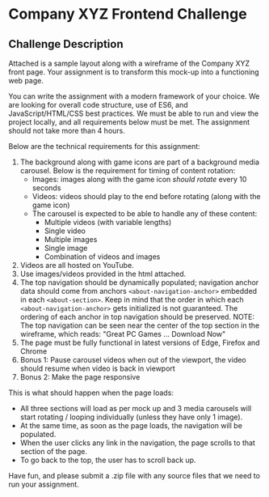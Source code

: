 # Company XYZ Frontend Challenge

## Challenge Description

Attached is a sample layout along with a wireframe of the Company XYZ front page. Your assignment is to transform this mock-up into a functioning web page.

You can write the assignment with a modern framework of your choice. We are looking for overall code structure, use of ES6, and JavaScript/HTML/CSS best practices. We must be able to run and view the project locally, and all requirements below must be met. The assignment should not take more than 4 hours.

Below are the technical requirements for this assignment:

1. The background along with game icons are part of a background media carousel. Below is the requirement for timing of content rotation:
    * Images: images along with the game icon *should rotate* every 10 seconds
    * Videos: videos should play to the end before rotating (along with the game icon)
    * The carousel is expected to be able to handle any of these content:
        * Multiple videos (with variable lengths)
        * Single video
        * Multiple images
        * Single image
        * Combination of videos and images
2. Videos are all hosted on YouTube.
3. Use images/videos provided in the html attached.
4. The top navigation should be dynamically populated; navigation anchor data should come from anchors `<about-navigation-anchor>` embedded in each `<about-section>`. Keep in mind that the order in which each `<about-navigation-anchor>` gets initialized is not guaranteed. The ordering of each anchor in top navigation should be preserved. NOTE: The top navigation can be seen near the center of the top section in the wireframe, which reads: "Great PC Games ... Download Now"
5. The page must be fully functional in latest versions of Edge, Firefox and Chrome
6. Bonus 1: Pause carousel videos when out of the viewport, the video should resume when video is back in viewport
7. Bonus 2: Make the page responsive

This is what should happen when the page loads:

* All three sections will load as per mock up and 3 media carousels will start rotating / looping individually (unless they have only 1 image).
* At the same time, as soon as the page loads, the navigation will be populated.
* When the user clicks any link in the navigation, the page scrolls to that section of the page.
* To go back to the top, the user has to scroll back up.

Have fun, and please submit a .zip file with any source files that we need to run your assignment.
